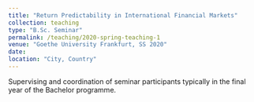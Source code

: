 ```yaml
---
title: "Return Predictability in International Financial Markets"
collection: teaching
type: "B.Sc. Seminar"
permalink: /teaching/2020-spring-teaching-1
venue: "Goethe University Frankfurt, SS 2020"
date:
location: "City, Country"
---
```


Supervising and coordination of seminar participants typically in the final year of the Bachelor programme.

